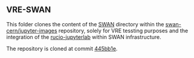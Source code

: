 ## VRE-SWAN

This folder clones the content of the 
[SWAN](https://github.com/swan-cern/jupyter-images/tree/main/swan)
directory within the [swan-cern/jupyter-images](https://github.com/swan-cern/jupyter-images)
repository, solely for VRE tessting purposes and the integration of the 
[rucio-jupyterlab](https://github.com/rucio/jupyterlab-extension) within
SWAN infrastructure.

The repository is cloned at commit [445bb1e](https://github.com/swan-cern/jupyter-images/commit/445bb1e0cd4eb01b462e1e41825fb327a66d899e).